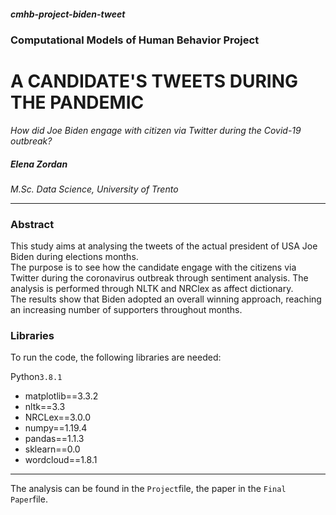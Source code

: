 ##### cmhb-project-biden-tweet

### Computational Models of Human Behavior Project

# A CANDIDATE'S TWEETS DURING THE PANDEMIC
_How did Joe Biden engage with citizen via Twitter during the Covid-19 outbreak?_


##### _Elena Zordan_
_M.Sc. Data Science, University of Trento_


* * * 

### Abstract

This study aims at analysing the tweets of the actual president of USA Joe Biden during elections months.   
The purpose is to see how the candidate engage with the citizens via Twitter during the coronavirus outbreak through sentiment analysis. The analysis is performed through NLTK and NRClex as affect dictionary.  
The results show that Biden adopted an overall winning approach, reaching an increasing number of supporters throughout months. 


### Libraries

To run the code, the following libraries are needed:

Python`3.8.1`

* matplotlib==3.3.2
* nltk==3.3
* NRCLex==3.0.0
* numpy==1.19.4
* pandas==1.1.3
* sklearn==0.0
* wordcloud==1.8.1

* * * 

The analysis can be found in the `Project`file, the paper in the `Final Paper`file.
